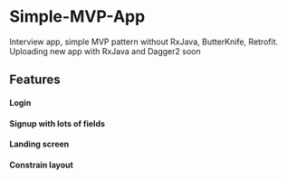 # Simple-MVP-App
Interview app, simple MVP pattern without RxJava, ButterKnife, Retrofit. Uploading new app with RxJava and Dagger2 soon

## Features
#### Login
#### Signup with lots of fields
#### Landing screen
#### Constrain layout
